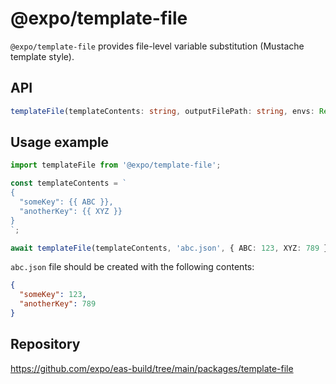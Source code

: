 # @expo/template-file

`@expo/template-file` provides file-level variable substitution (Mustache template style).

## API

```ts
templateFile(templateContents: string, outputFilePath: string, envs: Record<string, string | number>): Promise<void>
```

## Usage example

```ts
import templateFile from '@expo/template-file';

const templateContents = `
{
  "someKey": {{ ABC }},
  "anotherKey": {{ XYZ }}
}
`;

await templateFile(templateContents, 'abc.json', { ABC: 123, XYZ: 789 });
```

`abc.json` file should be created with the following contents:

```json
{
  "someKey": 123,
  "anotherKey": 789
}
```

## Repository

https://github.com/expo/eas-build/tree/main/packages/template-file
